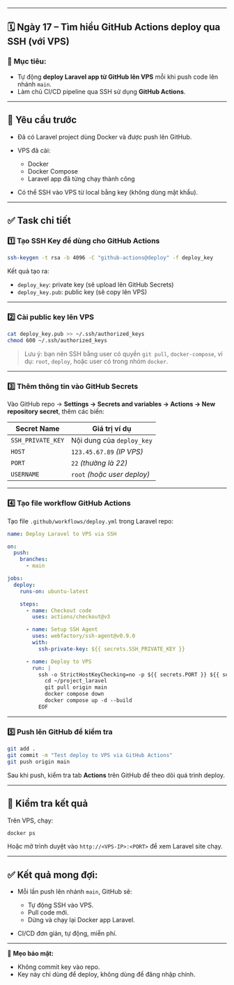 

---

## 🗓 **Ngày 17 – Tìm hiểu GitHub Actions deploy qua SSH (với VPS)**

### 🎯 **Mục tiêu:**

* Tự động **deploy Laravel app từ GitHub lên VPS** mỗi khi push code lên nhánh `main`.
* Làm chủ CI/CD pipeline qua SSH sử dụng **GitHub Actions**.

---

## 🔧 **Yêu cầu trước**

* Đã có Laravel project dùng Docker và được push lên GitHub.
* VPS đã cài:

  * Docker
  * Docker Compose
  * Laravel app đã từng chạy thành công
* Có thể SSH vào VPS từ local bằng key (không dùng mật khẩu).

---

## ✅ **Task chi tiết**

### 1️⃣ **Tạo SSH Key để dùng cho GitHub Actions**

```bash
ssh-keygen -t rsa -b 4096 -C "github-actions@deploy" -f deploy_key
```

Kết quả tạo ra:

* `deploy_key`: private key (sẽ upload lên GitHub Secrets)
* `deploy_key.pub`: public key (sẽ copy lên VPS)

---

### 2️⃣ **Cài public key lên VPS**

```bash
cat deploy_key.pub >> ~/.ssh/authorized_keys
chmod 600 ~/.ssh/authorized_keys
```

> Lưu ý: bạn nên SSH bằng user có quyền `git pull`, `docker-compose`, ví dụ: `root`, `deploy`, hoặc user có trong nhóm `docker`.

---

### 3️⃣ **Thêm thông tin vào GitHub Secrets**

Vào GitHub repo → **Settings → Secrets and variables → Actions → New repository secret**, thêm các biến:

| Secret Name       | Giá trị ví dụ               |
| ----------------- | --------------------------- |
| `SSH_PRIVATE_KEY` | Nội dung của `deploy_key`   |
| `HOST`            | `123.45.67.89` *(IP VPS)*   |
| `PORT`            | `22` *(thường là 22)*       |
| `USERNAME`        | `root` *(hoặc user deploy)* |

---

### 4️⃣ **Tạo file workflow GitHub Actions**

Tạo file `.github/workflows/deploy.yml` trong Laravel repo:

```yaml
name: Deploy Laravel to VPS via SSH

on:
  push:
    branches:
      - main

jobs:
  deploy:
    runs-on: ubuntu-latest

    steps:
      - name: Checkout code
        uses: actions/checkout@v3

      - name: Setup SSH Agent
        uses: webfactory/ssh-agent@v0.9.0
        with:
          ssh-private-key: ${{ secrets.SSH_PRIVATE_KEY }}

      - name: Deploy to VPS
        run: |
          ssh -o StrictHostKeyChecking=no -p ${{ secrets.PORT }} ${{ secrets.USERNAME }}@${{ secrets.HOST }} << 'EOF'
            cd ~/project_laravel
            git pull origin main
            docker compose down
            docker compose up -d --build
          EOF
```

---

### 5️⃣ **Push lên GitHub để kiểm tra**

```bash
git add .
git commit -m "Test deploy to VPS via GitHub Actions"
git push origin main
```

Sau khi push, kiểm tra tab **Actions** trên GitHub để theo dõi quá trình deploy.

---

## 🧪 Kiểm tra kết quả

Trên VPS, chạy:

```bash
docker ps
```

Hoặc mở trình duyệt vào `http://<VPS-IP>:<PORT>` để xem Laravel site chạy.

---

## ✅ Kết quả mong đợi:

* Mỗi lần push lên nhánh `main`, GitHub sẽ:

  * Tự động SSH vào VPS.
  * Pull code mới.
  * Dừng và chạy lại Docker app Laravel.
* CI/CD đơn giản, tự động, miễn phí.

---

📌 **Mẹo bảo mật:**

* Không commit key vào repo.
* Key này chỉ dùng để deploy, không dùng để đăng nhập chính.

